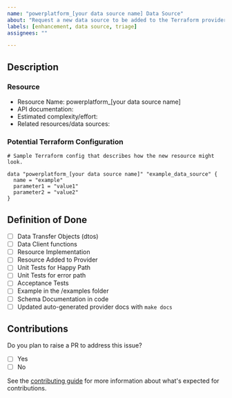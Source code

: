 ```yaml
---
name: "powerplatform_[your data source name] Data Source"
about: "Request a new data source to be added to the Terraform provider."
labels: [enhancement, data source, triage]
assignees: ""

---
```


## Description

<!-- Short description here describing the new data source that you're requesting.  Include a use case for why users need this data source. -->

### Resource

- Resource Name: powerplatform_[your data source name]
- API documentation: <!-- links to API documentation (if public).  What APIs are needed for read/list data? -->
- Estimated complexity/effort: <!--  (e.g., easy, moderate, hard) -->
- Related resources/data sources: <!-- are there any existing or potential data sources that are related to this one -->

### Potential Terraform Configuration

```hcl
# Sample Terraform config that describes how the new resource might look.

data "powerplatform_[your data source name]" "example_data_source" {
  name = "example"
  parameter1 = "value1"
  parameter2 = "value2"
}

```

## Definition of Done

- [ ] Data Transfer Objects (dtos)
- [ ] Data Client functions
- [ ] Resource Implementation
- [ ] Resource Added to Provider
- [ ] Unit Tests for Happy Path
- [ ] Unit Tests for error path
- [ ] Acceptance Tests
- [ ] Example in the /examples folder
- [ ] Schema Documentation in code
- [ ] Updated auto-generated provider docs with `make docs`

## Contributions

Do you plan to raise a PR to address this issue?

- [ ] Yes
- [ ] No

See the [contributing guide](/CONTRIBUTING.md?) for more information about what's expected for contributions.
